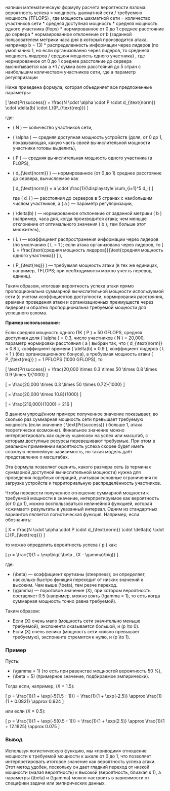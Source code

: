 напиши математическую формулу расчета вероятности взлома:
вероятность успеха = мощность шахматной сети / требуемою мощность (TFLOPS)
, где мощность шахматной сети  = количество участников сети *  средняя доступная мощность * средняя мощность одного участника (flops) * нормированное от 0 до 1 среднее расстояние до сервера * нормаированное отклонение от b (заданной пользователем метрики часа дня в который производится атака, например  b = 13) * распределенность информации через лидеров (по умолчанию 1, но если организованно через лидеров, то среднняя мощность лидеров / средняя мощность одного участника)
, где нормированное от 0 до 1 среднее расстояние до сервера высчитывается как a *1 / сумма всех  расстояний до 5 стран с наибольшим количеством участников сети, где a параметр регуляризации


Ниже приведена формула, которая объединяет все предложенные параметры:

\[
\text{Pr(success)} = \frac{N \cdot \alpha \cdot P \cdot d_{\text{norm}} \cdot \delta(b) \cdot L}{P_{\text{req}}}
\]

где:

- \( N \) — количество участников сети,
- \( \alpha \) — средняя доступная мощность устройств (доля, от 0 до 1, показывающая, какую часть своей вычислительной мощности участники готовы выделить),
- \( P \) — средняя вычислительная мощность одного участника (в FLOPS),
- \( d_{\text{norm}} \) — нормированное (от 0 до 1) среднее расстояние до сервера, вычисляемое как

  \[
  d_{\text{norm}} = a \cdot \frac{1}{\displaystyle \sum_{i=1}^5 d_i}
  \]
  
  где \( d_i \) — расстояния до серверов в 5 странах с наибольшим числом участников, а \( a \) — параметр регуляризации,
- \( \delta(b) \) — нормированное отклонение от заданной метрики \( b \) (например, часа дня, когда производится атака; чем меньше отклонение от оптимального значения \( b \), тем больше этот множитель),
- \( L \) — коэффициент распространения информации через лидеров (по умолчанию \( L = 1 \); если атака организована через лидеров, то
  \[
  L = \frac{\text{средняя мощность лидеров}}{\text{средняя мощность одного участника}}
  \]
  ),
- \( P_{\text{req}} \) — требуемая мощность атаки (в тех же единицах, например, TFLOPS; при необходимости можно учесть перевод единиц).

Таким образом, итоговая вероятность успеха атаки прямо пропорциональна суммарной вычислительной мощности используемой сети (с учетом коэффициентов доступности, нормирования расстояния, времени проведения атаки и организационных преимуществ через лидеров) и обратно пропорциональна требуемой мощности для успешного взлома.

**Пример использования:**

Если средняя мощность одного ПК \( P \) = 50 GFLOPS, средняя доступная доля \( \alpha \) = 0.3, число участников \( N \) = 20,000, параметр нормировки расстояния \( a \) выбран так, что \( d_{\text{norm}} = 0.8 \), коэффициент времени \( \delta(b) = 0.9 \), коэффициент лидеров \( L = 1 \) (без организационного бонуса), а требуемая мощность атаки \( P_{\text{req}} \) = 1 PFLOPS (1000 GFLOPS), то

\[
\text{Pr(success)} = \frac{20\,000 \times 0.3 \times 50 \times 0.8 \times 0.9 \times 1}{1000} 
\]

\[
= \frac{20\,000 \times 0.3 \times 50 \times 0.72}{1000} 
\]

\[
= \frac{20\,000 \times 10.8}{1000} 
\]

\[
= \frac{216\,000}{1000} = 216
\]

В данном упрощённом примере полученное значение показывает, во сколько раз суммарная мощность сети превышает требуемую мощность (если значение \( \text{Pr(success)} \) больше 1, атака теоретически возможна). Финальное значение можно интерпретировать как оценку «шансов» на успех или масштаб, с которым доступные ресурсы перевешивают требуемые. При этом в реальном применении вероятность успеха скорее будет иметь сложную нелинейную зависимость, но такая модель даёт представление о масштабах.

Эта формула позволяет оценить, какого размера сеть (в терминах суммарной доступной вычислительной мощности) нужна для проведения подобных операций, учитывая основные ограничения по загрузке устройств и территориальную распределённость участников.


Чтобы перевести полученное отношение суммарной мощности к требуемой мощности в значение, интерпретируемое как вероятность (от 0 до 1), можно воспользоваться нелинейной функцией, которая «сжимает» результаты в указанный интервал. Одним из стандартных вариантов является логистическая функция. Например, если обозначить:

\[
X = \frac{N \cdot \alpha \cdot P \cdot d_{\text{norm}} \cdot \delta(b) \cdot L}{P_{\text{req}}}
\]

то можно определить вероятность успеха \( p \) как:

\[
p = \frac{1}{1 + \exp\big(-\beta \, (X - \gamma)\big)}
\]

где:
- \(\beta\) — коэффициент крутизны (steepness); он определяет, насколько быстро функция переходит от низких значений к высоким. Чем выше \(\beta\), тем резче переход.
- \(\gamma\) — пороговое значение \(X\), при котором вероятность составляет 0.5 (например, можно взять \(\gamma = 1\), то есть когда суммарная мощность точно равна требуемой).

Таким образом:
- Если \(X\) очень мало (мощность сети значительно меньше требуемой), экспонента оказывается большой, и \(p \to 0\).
- Если \(X\) очень велико (мощность сети сильно превышает требуемую), экспонента стремится к нулю, и \(p \to 1\).

### Пример

Пусть:
- \(\gamma = 1\) (то есть при равенстве мощностей вероятность 50 %),
- \(\beta = 5\) (примерное значение, подбираемое эмпирически).

Тогда если, например, \(X = 1.5\):

\[
p = \frac{1}{1 + \exp(-5(1.5 - 1))} = \frac{1}{1 + \exp(-2.5)} \approx \frac{1}{1 + 0.0821} \approx 0.924
\]

или если \(X = 0.5\):

\[
p = \frac{1}{1 + \exp(-5(0.5 - 1))} = \frac{1}{1 + \exp(2.5)} \approx \frac{1}{1 + 12.1825} \approx 0.075
\]

### Вывод

Используя логистическую функцию, мы «приводим» отношение мощности к требуемой мощности к шкале от 0 до 1, что позволяет интерпретировать итоговое значение как вероятность успеха атаки. Этот метод удобен, поскольку он дает гладкий переход от низкой мощности (малая вероятность) к высокой (вероятность, близкая к 1), а параметры \(\beta\) и \(\gamma\) можно настроить в зависимости от специфики задачи или эмпирических данных.